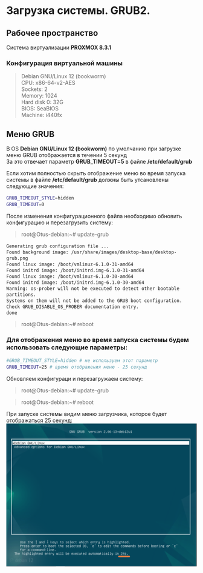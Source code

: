 # Загрузка системы. GRUB2. 

## Рабочее пространство
Система виртуализации **PROXMOX 8.3.1**  

### Конфигурация виртуальной машины
> Debian GNU/Linux 12 (bookworm)  
> CPU: x86-64-v2-AES  
> Sockets: 2  
> Memory: 1024  
> Hard disk 0: 32G  
> BIOS: SeaBIOS  
> Machine: i440fx  

## Меню GRUB
В OS **Debian GNU/Linux 12 (bookworm)** по умолчанию при загрузке меню GRUB отображается в течении 5 секунд  
За это отвечает параметр **GRUB_TIMEOUT=5** в файле **/etc/default/grub**  
  
Если хотим полностью скрыть отображение меню во время запуска системы в файле **/etc/default/grub** должны быть утсановлены следующие значения:
```bash
GRUB_TIMEOUT_STYLE=hidden
GRUB_TIMEOUT=0
```
После изменения конфигурационного файла необходимо обновить конфигурацию и перезагрузить систему:
> root@Otus-debian:~# update-grub
```
Generating grub configuration file ...
Found background image: /usr/share/images/desktop-base/desktop-grub.png
Found linux image: /boot/vmlinuz-6.1.0-31-amd64
Found initrd image: /boot/initrd.img-6.1.0-31-amd64
Found linux image: /boot/vmlinuz-6.1.0-30-amd64
Found initrd image: /boot/initrd.img-6.1.0-30-amd64
Warning: os-prober will not be executed to detect other bootable partitions.
Systems on them will not be added to the GRUB boot configuration.
Check GRUB_DISABLE_OS_PROBER documentation entry.
done
```

> root@Otus-debian:~# reboot

### Для отображения меню во время запуска системы будем использовать следующие параметры:
```bash
#GRUB_TIMEOUT_STYLE=hidden # не используем этот параметр
GRUB_TIMEOUT=25 # время отображения меню - 25 секунд
```
Обновляем конфигураци и перезагружаем систему:
> root@Otus-debian:~# update-grub

> root@Otus-debian:~# reboot

При запуске системы видим меню загрузчика, которое будет отображаться 25 секунд:
![Загрузчик отображается в течении 25 секунд](img/GRUB01.png)


























<!-- 
## Создаем свой RPM пакет

Устанавливаем необходимые пакеты:
> [root@otus-alma ~]# dnf install -y wget rpmdevtools rpm-build createrepo yum-utils cmake gcc git nano

Скачиваем SRPM-пакет (Source RPM) для Nginx – это исходный код пакета, упакованный в .src.rpm:
> [root@otus-alma /]# yumdownloader --source nginx
```
подключение репозитория appstream-source
подключение репозитория baseos-source
подключение репозитория extras-source
AlmaLinux 9 - AppStream - Source                                                                   442 kB/s | 844 kB     00:01
AlmaLinux 9 - BaseOS - Source                                                                      146 kB/s | 283 kB     00:01
AlmaLinux 9 - Extras - Source                                                                      4.5 kB/s | 8.2 kB     00:01
nginx-1.20.1-20.el9.alma.1.src.rpm                                                                 1.2 MB/s | 1.1 MB     00:00
```
Распаковываем исходники из .src.rpm:
> [root@otus-alma /]# rpm -ivh nginx-*.src.rpm

Для SRPM **-U** и **-i** ведут себя одинаково, потому что исходные RPM не устанавливаются, а просто распаковываются.  
Для обычных бинарных RPM (.rpm) разница есть:  
**-U** обновляет пакет, а **-i** просто устанавливает новый, не удаляя старую версию.  
В случае SRPM можно смело использовать **-i**, так как обновление здесь не имеет смысла.  
Эта команда установит файлы в каталог **/root/rpmbuild/SOURCES/** и **/root/rpmbuild/SPECS/**.  
Файлы помещаются в соответствующие директории:  
**SPECS/** — файл спецификации (.spec), описывающий процесс сборки.  
**SOURCES/** — архив с исходным кодом и возможные патчи. 

> [root@otus-alma /]# ls -la /root/rpmbuild/
```
итого 4
drwxr-xr-x. 4 root root   34 фев 14 15:45 .
dr-xr-x---. 5 root root  177 фев 14 15:45 ..
drwxr-xr-x. 2 root root 4096 фев 14 15:45 SOURCES
drwxr-xr-x. 2 root root   24 фев 14 15:45 SPECS
```
Устанавливаем все зависимости, необходимые для сборки Nginx из исходников.
> [root@otus-alma /]# yum-builddep nginx

Использует информацию из .spec файла пакета (в нашем случае /root/rpmbuild/SPECS/nginx.spec) для определения зависимостей.  
Работает только если пакет с .spec файлом доступен в репозиториях или уже установлен из SRPM.
Команда анализирует, какие пакеты указаны в секциях BuildRequires и Requires файла спецификации (nginx.spec).  
Затем yum устанавливает все эти пакеты, чтобы можно было собрать Nginx из исходников.

Клонируем репозиторий ngx_brotli (https://github.com/google/ngx_brotli)
> [root@otus-alma /]# cd /root/  

> [root@otus-alma ~]# git clone --recurse-submodules -j8 https://github.com/google/ngx_brotli
```
Клонирование в «ngx_brotli»...
remote: Enumerating objects: 237, done.
remote: Counting objects: 100% (37/37), done.
remote: Compressing objects: 100% (16/16), done.
remote: Total 237 (delta 24), reused 21 (delta 21), pack-reused 200 (from 1)
Получение объектов: 100% (237/237), 79.51 КиБ | 708.00 КиБ/с, готово.
Определение изменений: 100% (114/114), готово.
Подмодуль «deps/brotli» (https://github.com/google/brotli.git) зарегистрирован по пути «deps/brotli»
Клонирование в «/root/ngx_brotli/deps/brotli»...
remote: Enumerating objects: 7805, done.
remote: Counting objects: 100% (15/15), done.
remote: Compressing objects: 100% (13/13), done.
remote: Total 7805 (delta 3), reused 5 (delta 2), pack-reused 7790 (from 1)
Получение объектов: 100% (7805/7805), 40.62 МиБ | 16.20 МиБ/с, готово.
Определение изменений: 100% (5071/5071), готово.
Submodule path 'deps/brotli': checked out 'ed738e842d2fbdf2d6459e39267a633c4a9b2f5d'
```
**--recurse-submodules** – автоматически загружает и инициализирует все вложенные подмодули (если они есть).  
**-j8** – указывает количество параллельных потоков (в данном случае 8) для загрузки подмодулей, что ускоряет процесс.

В проекте **ngx_brotli** используется подмодуль с основной библиотекой Brotli. Если просто выполнить git clone, код подмодуля не загрузится, и сборка может не работать.  
С **--recurse-submodules** репозиторий загружается полностью, включая все зависимости.

Собираем модуль ngx_brotli:
> [root@otus-alma ~]# cd ngx_brotli/deps/brotli/

> [root@otus-alma brotli]# mkdir out && cd out

> [root@otus-alma out]# cmake -DCMAKE_BUILD_TYPE=Release -DBUILD_SHARED_LIBS=OFF -DCMAKE_C_FLAGS="-Ofast -m64 -march=native -mtune=native -flto -funroll-loops -ffunction-sections -fdata-sections -Wl,--gc-sections" -DCMAKE_CXX_FLAGS="-Ofast -m64 -march=native -mtune=native -flto -funroll-loops -ffunction-sections -fdata-sections -Wl,--gc-sections" -DCMAKE_INSTALL_PREFIX=./installed ..
```
-- The C compiler identification is GNU 11.5.0
-- Detecting C compiler ABI info
-- Detecting C compiler ABI info - done
-- Check for working C compiler: /usr/bin/cc - skipped
-- Detecting C compile features
-- Detecting C compile features - done
-- Build type is 'Release'
-- Performing Test BROTLI_EMSCRIPTEN
-- Performing Test BROTLI_EMSCRIPTEN - Failed
-- Compiler is not EMSCRIPTEN
-- Looking for log2
-- Looking for log2 - not found
-- Looking for log2
-- Looking for log2 - found
-- Configuring done (0.7s)
-- Generating done (0.0s)
CMake Warning:
  Manually-specified variables were not used by the project:

    CMAKE_CXX_FLAGS


-- Build files have been written to: /root/ngx_brotli/deps/brotli/out
```
> [root@otus-alma out]# cmake --build . --config Release -j 2 --target brotlienc
```
[  3%] Building C object CMakeFiles/brotlicommon.dir/c/common/constants.c.o
[  6%] Building C object CMakeFiles/brotlicommon.dir/c/common/context.c.o
[ 10%] Building C object CMakeFiles/brotlicommon.dir/c/common/dictionary.c.o
[ 13%] Building C object CMakeFiles/brotlicommon.dir/c/common/platform.c.o
[ 17%] Building C object CMakeFiles/brotlicommon.dir/c/common/shared_dictionary.c.o
[ 20%] Building C object CMakeFiles/brotlicommon.dir/c/common/transform.c.o
[ 24%] Linking C static library libbrotlicommon.a
[ 24%] Built target brotlicommon
[ 31%] Building C object CMakeFiles/brotlienc.dir/c/enc/backward_references.c.o
[ 31%] Building C object CMakeFiles/brotlienc.dir/c/enc/backward_references_hq.c.o
[ 34%] Building C object CMakeFiles/brotlienc.dir/c/enc/bit_cost.c.o
[ 37%] Building C object CMakeFiles/brotlienc.dir/c/enc/block_splitter.c.o
[ 41%] Building C object CMakeFiles/brotlienc.dir/c/enc/brotli_bit_stream.c.o
[ 44%] Building C object CMakeFiles/brotlienc.dir/c/enc/cluster.c.o
[ 48%] Building C object CMakeFiles/brotlienc.dir/c/enc/command.c.o
[ 51%] Building C object CMakeFiles/brotlienc.dir/c/enc/compound_dictionary.c.o
[ 55%] Building C object CMakeFiles/brotlienc.dir/c/enc/compress_fragment.c.o
[ 58%] Building C object CMakeFiles/brotlienc.dir/c/enc/compress_fragment_two_pass.c.o
[ 62%] Building C object CMakeFiles/brotlienc.dir/c/enc/dictionary_hash.c.o
[ 65%] Building C object CMakeFiles/brotlienc.dir/c/enc/encode.c.o
[ 68%] Building C object CMakeFiles/brotlienc.dir/c/enc/encoder_dict.c.o
[ 72%] Building C object CMakeFiles/brotlienc.dir/c/enc/entropy_encode.c.o
[ 75%] Building C object CMakeFiles/brotlienc.dir/c/enc/fast_log.c.o
[ 79%] Building C object CMakeFiles/brotlienc.dir/c/enc/histogram.c.o
[ 82%] Building C object CMakeFiles/brotlienc.dir/c/enc/literal_cost.c.o
[ 86%] Building C object CMakeFiles/brotlienc.dir/c/enc/memory.c.o
[ 89%] Building C object CMakeFiles/brotlienc.dir/c/enc/metablock.c.o
[ 93%] Building C object CMakeFiles/brotlienc.dir/c/enc/static_dict.c.o
[ 96%] Building C object CMakeFiles/brotlienc.dir/c/enc/utf8_util.c.o
[100%] Linking C static library libbrotlienc.a
[100%] Built target brotlienc
```
> [root@otus-alma out]# cd ../../../..

Чтобы **Nginx** собирался с необходимыми нам опциями добавляем указание на модуль в раздел **%build** в файле **nginx.spec**:
> [root@otus-alma ~]# nano /root/rpmbuild/SPECS/nginx.spec  

Добавляем строку 
```
--add-module=/root/ngx_brotli \
```
```
...
%build
# nginx does not utilize a standard configure script.  It has its own
# and the standard configure options cause the nginx configure script
# to error out.  This is is also the reason for the DESTDIR environment
# variable.
export DESTDIR=%{buildroot}
# So the perl module finds its symbols:
nginx_ldopts="$RPM_LD_FLAGS -Wl,-E"
if ! ./configure \
    --add-module=/root/ngx_brotli \
...
```

Собираем RPM пакет:
> [root@otus-alma ~]# cd rpmbuild/SPECS/

Запускаем сборку пакета на основе файла спецификации nginx.spec:
> [root@otus-alma SPECS]# rpmbuild -ba nginx.spec -D 'debug_package %{nil}'

Флаг **-b** указывает, что выполняется сборка, а:  
**-bb** — только бинарного пакета (.rpm),  
**-ba** — и бинарного, и исходного (.src.rpm).  
**-D 'debug_package %{nil}'** - отключает автоматическое создание пакета отладочной информации (debuginfo). По умолчанию rpmbuild создаёт дополнительный *-debuginfo.rpm, содержащий символы отладки.
**-D** позволяет переопределить макрос debug_package, установив его в nil, что означает отсутствие отладочного пакета.  
**Итог:**  
Эта команда собирает пакет Nginx без создания дебажного RPM-файла. Это может быть полезно, если вам не нужны отладочные символы, и вы хотите ускорить сборку или уменьшить размер выходных файлов.

```
Выполняется(%clean): /bin/sh -e /var/tmp/rpm-tmp.YwI8mY
+ umask 022
+ cd /root/rpmbuild/BUILD
+ cd nginx-1.20.1
+ /usr/bin/rm -rf /root/rpmbuild/BUILDROOT/nginx-1.20.1-20.el9.alma.1.x86_64
+ RPM_EC=0
++ jobs -p
+ exit 0
```

> [root@otus-alma SPECS]# ls -la /root/rpmbuild/RPMS/x86_64/
```
итого 1988
drwxr-xr-x. 2 root root    4096 фев 14 16:47 .
drwxr-xr-x. 4 root root      34 фев 14 16:47 ..
-rw-r--r--. 1 root root   36242 фев 14 16:47 nginx-1.20.1-20.el9.alma.1.x86_64.rpm
-rw-r--r--. 1 root root 1018882 фев 14 16:47 nginx-core-1.20.1-20.el9.alma.1.x86_64.rpm
-rw-r--r--. 1 root root  759669 фев 14 16:47 nginx-mod-devel-1.20.1-20.el9.alma.1.x86_64.rpm
-rw-r--r--. 1 root root   19367 фев 14 16:47 nginx-mod-http-image-filter-1.20.1-20.el9.alma.1.x86_64.rpm
-rw-r--r--. 1 root root   30943 фев 14 16:47 nginx-mod-http-perl-1.20.1-20.el9.alma.1.x86_64.rpm
-rw-r--r--. 1 root root   18169 фев 14 16:47 nginx-mod-http-xslt-filter-1.20.1-20.el9.alma.1.x86_64.rpm
-rw-r--r--. 1 root root   53815 фев 14 16:47 nginx-mod-mail-1.20.1-20.el9.alma.1.x86_64.rpm
-rw-r--r--. 1 root root   80446 фев 14 16:47 nginx-mod-stream-1.20.1-20.el9.alma.1.x86_64.rpm
```
Копируем пакеты в общий каталог:
> [root@otus-alma ~]# cp /root/rpmbuild/RPMS/noarch/* /root/rpmbuild/RPMS/x86_64/

Устанавливаем наш пакет и убедимся, что nginx работает:
> [root@otus-alma ~]# cd /root/rpmbuild/RPMS/x86_64/   

> [root@otus-alma x86_64]# yum localinstall *.rpm

**localinstall** — специальная команда, которая:  
- Устанавливает .rpm файлы из локальной директории (а не из репозиториев).  
- Автоматически разрешает зависимости путём загрузки недостающих пакетов из репозиториев.  
- *.rpm — означает установку всех RPM-файлов в текущей директории.  

В **dnf** команда **localinstall** больше не нужна — просто указывайте путь к файлу.
> [root@otus-alma x86_64]# dnf install *.rpm
```
Последняя проверка окончания срока действия метаданных: 0:01:19 назад, Пт 14 фев 2025 17:03:01.
Зависимости разрешены.
===================================================================================================================================
 Пакет                                    Архитектура         Версия                               Репозиторий               Размер
===================================================================================================================================
Установка:
 nginx                                    x86_64              2:1.20.1-20.el9.alma.1               @commandline               35 k
 nginx-all-modules                        noarch              2:1.20.1-20.el9.alma.1               @commandline              7.2 k
 nginx-core                               x86_64              2:1.20.1-20.el9.alma.1               @commandline              995 k
 nginx-filesystem                         noarch              2:1.20.1-20.el9.alma.1               @commandline              8.2 k
 nginx-mod-devel                          x86_64              2:1.20.1-20.el9.alma.1               @commandline              742 k
 nginx-mod-http-image-filter              x86_64              2:1.20.1-20.el9.alma.1               @commandline               19 k
 nginx-mod-http-perl                      x86_64              2:1.20.1-20.el9.alma.1               @commandline               30 k
 nginx-mod-http-xslt-filter               x86_64              2:1.20.1-20.el9.alma.1               @commandline               18 k
 nginx-mod-mail                           x86_64              2:1.20.1-20.el9.alma.1               @commandline               53 k
 nginx-mod-stream                         x86_64              2:1.20.1-20.el9.alma.1               @commandline               79 k
Установка зависимостей:
 almalinux-logos-httpd                    noarch              90.5.1-1.1.el9                       appstream                  18 k

Результат транзакции
===================================================================================================================================
Установка  11 Пакетов
```

> [root@otus-alma x86_64]# systemctl start nginx  

> [root@otus-alma x86_64]# systemctl status nginx  
```
● nginx.service - The nginx HTTP and reverse proxy server
     Loaded: loaded (/usr/lib/systemd/system/nginx.service; disabled; preset: disabled)
     Active: active (running) since Fri 2025-02-14 17:10:26 MSK; 2s ago
    Process: 35564 ExecStartPre=/usr/bin/rm -f /run/nginx.pid (code=exited, status=0/SUCCESS)
    Process: 35565 ExecStartPre=/usr/sbin/nginx -t (code=exited, status=0/SUCCESS)
    Process: 35566 ExecStart=/usr/sbin/nginx (code=exited, status=0/SUCCESS)
   Main PID: 35567 (nginx)
      Tasks: 3 (limit: 10963)
     Memory: 6.0M
        CPU: 45ms
     CGroup: /system.slice/nginx.service
             ├─35567 "nginx: master process /usr/sbin/nginx"
             ├─35568 "nginx: worker process"
             └─35569 "nginx: worker process"

фев 14 17:10:26 otus-alma systemd[1]: Starting The nginx HTTP and reverse proxy server...
фев 14 17:10:26 otus-alma nginx[35565]: nginx: the configuration file /etc/nginx/nginx.conf syntax is ok
фев 14 17:10:26 otus-alma nginx[35565]: nginx: configuration file /etc/nginx/nginx.conf test is successful
фев 14 17:10:26 otus-alma systemd[1]: Started The nginx HTTP and reverse proxy server.
```
**Nginx** установлен и запущен в нашей системе установлен с добавленым модулем:
> [root@otus-alma x86_64]# nginx -V
```
nginx version: nginx/1.20.1
built by gcc 11.5.0 20240719 (Red Hat 11.5.0-2) (GCC)
built with OpenSSL 3.2.2 4 Jun 2024
TLS SNI support enabled
configure arguments: --add-module=/root/ngx_brotli 
...
```

## Создаем свой репозиторий и разместим там ранее собранный RPM-пакет

Создаем директорию для репозитория:
> [root@otus-alma nginx]# cd /usr/share/nginx/html/

> [root@otus-alma html]# mkdir homerepo

Копируем в нее ранее собраные пакеты:
> [root@otus-alma html]# cp /root/rpmbuild/RPMS/x86_64/* /usr/share/nginx/html/homerepo/

Инициализируем репозиторий:
> [root@otus-alma html]# createrepo /usr/share/nginx/html/homerepo/
```
Directory walk started
Directory walk done - 10 packages
Temporary output repo path: /usr/share/nginx/html/homerepo/.repodata/
Preparing sqlite DBs
Pool started (with 5 workers)
Pool finished
```

Для доспупа в директорию отредактируем конфигурацию Nginx:
> [root@otus-alma html]# nano /etc/nginx/nginx.conf

Добавим в секцию **server** следующие строки:
```
    # Включаем autoindex ТОЛЬКО для /homerepo/
    location /homerepo/ {
        autoindex on;
        autoindex_exact_size off; # (необязательно) отображать размер файлов в КБ/МБ
        autoindex_localtime on;    # (необязательно) показывать локальное время файлов
    }
```

Перечитаем конфигурацию веб-сервера:
> [root@otus-alma html]# nginx -t
```
nginx: the configuration file /etc/nginx/nginx.conf syntax is ok
nginx: configuration file /etc/nginx/nginx.conf test is successful
```
> [root@otus-alma html]# nginx -s reload

Теперь перейдя по ссылке **http://10.126.112.236/homerepo/** мы увидим файлы наших RPM-пакетов (проверяю доступность с другой виртуальной машины):
> [root@otus-alma-client ~]# curl http://10.126.112.236/homerepo/
```
<html>
<head><title>Index of /homerepo/</title></head>
<body>
<h1>Index of /homerepo/</h1><hr><pre><a href="../">../</a>
<a href="repodata/">repodata/</a>                                          16-Feb-2025 11:21       -
<a href="nginx-1.20.1-20.el9.alma.1.x86_64.rpm">nginx-1.20.1-20.el9.alma.1.x86_64.rpm</a>              16-Feb-2025 11:20     35K
<a href="nginx-all-modules-1.20.1-20.el9.alma.1.noarch.rpm">nginx-all-modules-1.20.1-20.el9.alma.1.noarch.rpm</a>  16-Feb-2025 11:20    7357
<a href="nginx-core-1.20.1-20.el9.alma.1.x86_64.rpm">nginx-core-1.20.1-20.el9.alma.1.x86_64.rpm</a>         16-Feb-2025 11:20    995K
<a href="nginx-filesystem-1.20.1-20.el9.alma.1.noarch.rpm">nginx-filesystem-1.20.1-20.el9.alma.1.noarch.rpm</a>   16-Feb-2025 11:20    8440
<a href="nginx-mod-devel-1.20.1-20.el9.alma.1.x86_64.rpm">nginx-mod-devel-1.20.1-20.el9.alma.1.x86_64.rpm</a>    16-Feb-2025 11:20    742K
<a href="nginx-mod-http-image-filter-1.20.1-20.el9.alma.1.x86_64.rpm">nginx-mod-http-image-filter-1.20.1-20.el9.alma...&gt;</a> 16-Feb-2025 11:20     19K
<a href="nginx-mod-http-perl-1.20.1-20.el9.alma.1.x86_64.rpm">nginx-mod-http-perl-1.20.1-20.el9.alma.1.x86_64..&gt;</a> 16-Feb-2025 11:20     30K
<a href="nginx-mod-http-xslt-filter-1.20.1-20.el9.alma.1.x86_64.rpm">nginx-mod-http-xslt-filter-1.20.1-20.el9.alma.1..&gt;</a> 16-Feb-2025 11:20     18K
<a href="nginx-mod-mail-1.20.1-20.el9.alma.1.x86_64.rpm">nginx-mod-mail-1.20.1-20.el9.alma.1.x86_64.rpm</a>     16-Feb-2025 11:20     53K
<a href="nginx-mod-stream-1.20.1-20.el9.alma.1.x86_64.rpm">nginx-mod-stream-1.20.1-20.el9.alma.1.x86_64.rpm</a>   16-Feb-2025 11:20     79K
</pre><hr></body>
</html>
```
## Установка собранного пакета из своего репозитория
Используем чистую виртуальную машину на той же архитектуре  

### Конфигурация виртуальной машины
> AlmaLinux 9.5 (Teal Serval)  
> CPU: x86-64-v2-AES  
> Sockets: 2  
> Memory: 2048  
> Hard disk 0: 15G  
> BIOS: SeaBIOS  
> Machine: i440fx  

Добавим в систему наш репозиторий:
```
[root@otus-alma-client ~]# cat >> /etc/yum.repos.d/home-repo.repo << EOF
[home-repo]
name=home-repo
baseurl=http://10.126.112.236/homerepo
gpgcheck=0
enabled=1
EOF
```
В списке репозиториев видим свой **home-repo**:
> [root@otus-alma-client ~]# yum repolist enabled
```
repo id                                             repo name
appstream                                           AlmaLinux 9 - AppStream
baseos                                              AlmaLinux 9 - BaseOS
extras                                              AlmaLinux 9 - Extras
home-repo                                           home-repo
```
В репозитории **home-repo** видим список доступных пакетов:
> [root@otus-alma-client ~]# yum list | grep home
```
nginx.x86_64                                         2:1.20.1-20.el9.alma.1              home-repo
nginx-all-modules.noarch                             2:1.20.1-20.el9.alma.1              home-repo
nginx-core.x86_64                                    2:1.20.1-20.el9.alma.1              home-repo
nginx-filesystem.noarch                              2:1.20.1-20.el9.alma.1              home-repo
nginx-mod-devel.x86_64                               2:1.20.1-20.el9.alma.1              home-repo
nginx-mod-http-image-filter.x86_64                   2:1.20.1-20.el9.alma.1              home-repo
nginx-mod-http-perl.x86_64                           2:1.20.1-20.el9.alma.1              home-repo
nginx-mod-http-xslt-filter.x86_64                    2:1.20.1-20.el9.alma.1              home-repo
nginx-mod-mail.x86_64                                2:1.20.1-20.el9.alma.1              home-repo
nginx-mod-stream.x86_64                              2:1.20.1-20.el9.alma.1              home-repo
```
Установим **Nginx** из репозитория **home-repo**:
> [root@otus-alma-client ~]# dnf install --disablerepo=* --enablerepo=home-repo nginx
```
Last metadata expiration check: 0:15:45 ago on Sun 16 Feb 2025 12:38:09 PM MSK.
Dependencies resolved.
=====================================================================================================================
 Package               Architecture           Version                                Repository                 Size
=====================================================================================================================
Installing:
 nginx                 x86_64                 2:1.20.1-20.el9.alma.1                 home-repo                  35 k

Transaction Summary
=====================================================================================================================
Install  1 Package

Total download size: 35 k
Installed size: 148 k
Is this ok [y/N]: y
Downloading Packages:
nginx-1.20.1-20.el9.alma.1.x86_64.rpm                                                 16 MB/s |  35 kB     00:00
---------------------------------------------------------------------------------------------------------------------
Total                                                                                3.5 MB/s |  35 kB     00:00
Running transaction check
Transaction check succeeded.
Running transaction test
Transaction test succeeded.
Running transaction
  Preparing        :                                                                                             1/1
  Installing       : nginx-2:1.20.1-20.el9.alma.1.x86_64                                                         1/1
  Running scriptlet: nginx-2:1.20.1-20.el9.alma.1.x86_64                                                         1/1
  Verifying        : nginx-2:1.20.1-20.el9.alma.1.x86_64                                                         1/1

Installed:
  nginx-2:1.20.1-20.el9.alma.1.x86_64

Complete!
```
**Nginx** установлен, запустим его и првоерим что он работает:
> [root@otus-alma-client ~]# nginx -V
```
nginx version: nginx/1.20.1
built by gcc 11.5.0 20240719 (Red Hat 11.5.0-2) (GCC)
built with OpenSSL 3.2.2 4 Jun 2024
TLS SNI support enabled
configure arguments: --add-module=/root/ngx_brotli 
...
```
Видим что nginx в нашей системе сконфигурирован и установлен с параметром **--add-module=/root/ngx_brotli**
> [root@otus-alma-client ~]# systemctl start nginx.service

> [root@otus-alma-client ~]# systemctl status nginx.service
```
● nginx.service - The nginx HTTP and reverse proxy server
     Loaded: loaded (/usr/lib/systemd/system/nginx.service; disabled; preset: disabled)
     Active: active (running) since Sun 2025-02-16 12:57:05 MSK; 4s ago
    Process: 39087 ExecStartPre=/usr/bin/rm -f /run/nginx.pid (code=exited, status=0/SUCCESS)
    Process: 39088 ExecStartPre=/usr/sbin/nginx -t (code=exited, status=0/SUCCESS)
    Process: 39089 ExecStart=/usr/sbin/nginx (code=exited, status=0/SUCCESS)
   Main PID: 39090 (nginx)
      Tasks: 3 (limit: 10948)
     Memory: 4.2M
        CPU: 30ms
     CGroup: /system.slice/nginx.service
             ├─39090 "nginx: master process /usr/sbin/nginx"
             ├─39091 "nginx: worker process"
             └─39092 "nginx: worker process"

Feb 16 12:57:05 otus-alma-client systemd[1]: Starting The nginx HTTP and reverse proxy server...
Feb 16 12:57:05 otus-alma-client nginx[39088]: nginx: the configuration file /etc/nginx/nginx.conf syntax is ok
Feb 16 12:57:05 otus-alma-client nginx[39088]: nginx: configuration file /etc/nginx/nginx.conf test is successful
Feb 16 12:57:05 otus-alma-client systemd[1]: Started The nginx HTTP and reverse proxy server.
```
> [root@otus-alma-client ~]# curl -I http://127.0.0.1
```
HTTP/1.1 200 OK
Server: nginx/1.20.1
Date: Sun, 16 Feb 2025 09:59:27 GMT
Content-Type: text/html
Content-Length: 4681
Last-Modified: Sat, 09 Oct 2021 17:49:21 GMT
Connection: keep-alive
ETag: "6161d621-1249"
Accept-Ranges: bytes
```
#### Веб-сервер был установлен из локального репозитория и находится в рабочем состоянии.




 -->
